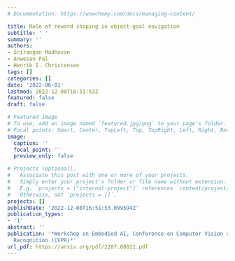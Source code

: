```yaml
---
# Documentation: https://wowchemy.com/docs/managing-content/

title: Role of reward shaping in object-goal navigation
subtitle: ' '
summary: ''
authors:
- Srirangan Madhavan
- Anwesan Pal
- Henrik I. Christensen
tags: []
categories: []
date: '2022-06-01'
lastmod: 2022-12-08T16:51:53Z
featured: false
draft: false

# Featured image
# To use, add an image named `featured.jpg/png` to your page's folder.
# Focal points: Smart, Center, TopLeft, Top, TopRight, Left, Right, BottomLeft, Bottom, BottomRight.
image:
  caption: ''
  focal_point: ''
  preview_only: false

# Projects (optional).
#   Associate this post with one or more of your projects.
#   Simply enter your project's folder or file name without extension.
#   E.g. `projects = ["internal-project"]` references `content/project/deep-learning/index.md`.
#   Otherwise, set `projects = []`.
projects: []
publishDate: '2022-12-08T16:51:53.099594Z'
publication_types:
- '1'
abstract: ''
publication: '*Workshop on Embodied AI, Conference on Computer Vision and Pattern
  Recognition (CVPR)*'
url_pdf: https://arxiv.org/pdf/2207.08021.pdf
---
```

